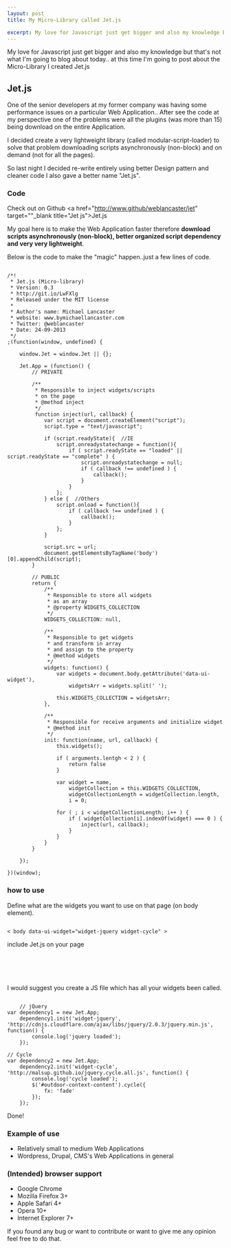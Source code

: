 ```yaml
---
layout: post
title: My Micro-Library called Jet.js

excerpt: My love for Javascript just get bigger and also my knowledge but that's not what I'm going to blog about today.. at this time I'm going to post about the Micro-Library I created Jet.js
---
```


My love for Javascript just get bigger and also my knowledge but that's not what I'm going to blog about today.. at this time I'm going to post about the Micro-Library I created Jet.js

## Jet.js

One of the senior developers at my former company was having some performance issues on a particular Web Application..
After see the code at my perspective one of the problems were all the plugins (was more than 15) being download on the entire Application.

I decided create a very lightweight library (called modular-script-loader) to solve that problem downloading scripts asynchronously (non-block) and on demand (not for all the pages).

So last night I decided re-write entirely using better Design pattern and cleaner code I also gave a better name "Jet.js".

### Code

Check out on Github <a href="http://www.github/weblancaster/jet" target=""_blank title="Jet js">Jet.js</a>

My goal here is to make the Web Application faster therefore <strong> download scripts asynchronously (non-block), better organized script dependency and very very lightweight</strong>.

Below is the code to make the "magic" happen..just a few lines of code.

<pre><code data-language="javascript">
/*!
 * Jet.js (Micro-library)
 * Version: 0.3
 * http://git.io/LwFXlg
 * Released under the MIT license
 *
 * Author's name: Michael Lancaster
 * website: www.bymichaellancaster.com
 * Twitter: @weblancaster
 * Date: 24-09-2013
 */
;(function(window, undefined) {

    window.Jet = window.Jet || {};

    Jet.App = (function() {
        // PRIVATE

        /**
         * Responsible to inject widgets/scripts
         * on the page
         * @method inject
         */
         function inject(url, callback) {
            var script = document.createElement("script");
            script.type = "text/javascript";

            if (script.readyState){  //IE
                script.onreadystatechange = function(){
                    if ( script.readyState == "loaded" || script.readyState == "complete" ) {
                        script.onreadystatechange = null;
                        if ( callback !== undefined ) {
                            callback();
                        }
                    }
                };
            } else {  //Others
                script.onload = function(){
                    if ( callback !== undefined ) {
                        callback();
                    }
                };
            }

            script.src = url;
            document.getElementsByTagName('body')[0].appendChild(script);
        }

        // PUBLIC
        return {
            /**
             * Responsible to store all widgets
             * as an array
             * @property WIDGETS_COLLECTION
             */
            WIDGETS_COLLECTION: null,

            /**
             * Responsible to get widgets
             * and transform in array
             * and assign to the property
             * @method widgets
             */
            widgets: function() {
                var widgets = document.body.getAttribute('data-ui-widget'),
                    widgetsArr = widgets.split(' ');

                this.WIDGETS_COLLECTION = widgetsArr;
            },

            /**
             * Responsible for receive arguments and initialize widget
             * @method init
             */
            init: function(name, url, callback) {
                this.widgets();

                if ( arguments.lentgh < 2 ) {
                    return false
                }

                var widget = name,
                    widgetCollection = this.WIDGETS_COLLECTION,
                    widgetCollectionLength = widgetCollection.length,
                    i = 0;

                for ( ; i < widgetCollectionLength; i++ ) {
                    if ( widgetCollection[i].indexOf(widget) === 0 ) {
                        inject(url, callback);
                    }
                }
            }
        }

    });

})(window);
</code></pre>

### how to use

Define what are the widgets you want to use on that page (on body element).

<pre><code data-language="html">
< body data-ui-widget="widget-jquery widget-cycle" >
</code></pre>

include Jet.js on your page

<pre><code data-language="html">
<script src="js/jet.min.js"></script>
</code></pre>

I would suggest you create a JS file which has all your widgets been called.

<pre><code data-language="javascript">
    // jQuery
var dependency1 = new Jet.App;
    dependency1.init('widget-jquery', 'http://cdnjs.cloudflare.com/ajax/libs/jquery/2.0.3/jquery.min.js', function() {
        console.log('jquery loaded');
    });

// Cycle
var dependency2 = new Jet.App;
    dependency2.init('widget-cycle', 'http://malsup.github.io/jquery.cycle.all.js', function() {
        console.log('cycle loaded');
        $('#outdoor-context-content').cycle({
            fx: 'fade'
        });
    });
</code></pre>

Done!

### Example of use

- Relatively small to medium Web Applications
- Wordpress, Drupal, CMS's Web Applications in general

### (Intended) browser support

- Google Chrome
- Mozilla Firefox 3+
- Apple Safari 4+
- Opera 10+
- Internet Explorer 7+

If you found any bug or want to contribute or want to give me any opinion feel free to do that.